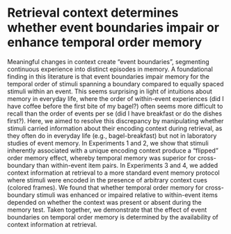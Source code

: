 # Retrieval context determines whether event boundaries impair or enhance temporal order memory

Meaningful changes in context create “event boundaries”, segmenting continuous experience into distinct episodes in memory. A foundational finding in this literature is that event boundaries impair memory for the temporal order of stimuli spanning a boundary compared to equally spaced stimuli within an event. This seems surprising in light of intuitions about memory in everyday life, where the order of within-event experiences (did I have coffee before the first bite of my bagel?) often seems more difficult to recall than the order of events per se (did I have breakfast or do the dishes first?). Here, we aimed to resolve this discrepancy by manipulating whether stimuli carried information about their encoding context during retrieval, as they often do in everyday life (e.g., bagel-breakfast) but not in laboratory studies of event memory. In Experiments 1 and 2, we show that stimuli inherently associated with a unique encoding context produce a “flipped” order memory effect, whereby temporal memory was superior for cross-boundary than within-event item pairs. In Experiments 3 and 4, we added context information at retrieval to a more standard event memory protocol where stimuli were encoded in the presence of arbitrary context cues (colored frames). We found that whether temporal order memory for cross-boundary stimuli was enhanced or impaired relative to within-event items depended on whether the context was present or absent during the memory test. Taken together, we demonstrate that the effect of event boundaries on temporal order memory is determined by the availability of context information at retrieval.
